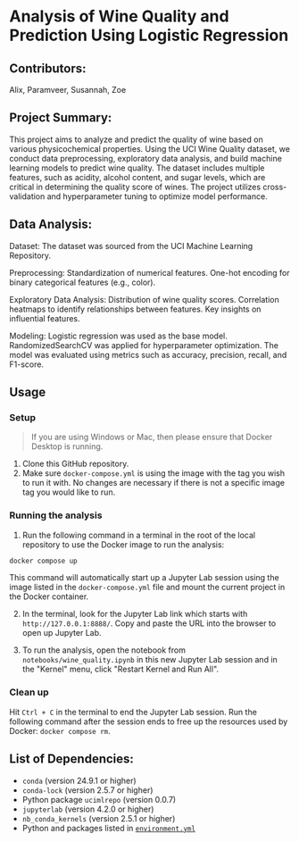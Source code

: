 # Analysis of Wine Quality and Prediction Using Logistic Regression

## Contributors:
Alix, Paramveer, Susannah, Zoe

## Project Summary:
This project aims to analyze and predict the quality of wine based on various physicochemical properties. Using the UCI Wine Quality dataset, we conduct data preprocessing, exploratory data analysis, and build machine learning models to predict wine quality. The dataset includes multiple features, such as acidity, alcohol content, and sugar levels, which are critical in determining the quality score of wines. The project utilizes cross-validation and hyperparameter tuning to optimize model performance.

## Data Analysis:
Dataset:
The dataset was sourced from the UCI Machine Learning Repository.

Preprocessing:
Standardization of numerical features.
One-hot encoding for binary categorical features (e.g., color).

Exploratory Data Analysis:
Distribution of wine quality scores.
Correlation heatmaps to identify relationships between features.
Key insights on influential features.

Modeling:
Logistic regression was used as the base model.
RandomizedSearchCV was applied for hyperparameter optimization.
The model was evaluated using metrics such as accuracy, precision, recall, and F1-score.

## Usage

### Setup

> If you are using Windows or Mac, then please ensure that Docker Desktop is running.

1. Clone this GitHub repository.
2. Make sure `docker-compose.yml` is using the image with the tag you wish to run it with. No changes are necessary if there is not a specific image tag you would like to run.

### Running the analysis

1. Run the following command in a terminal in the root of the local repository to use the Docker image to run the analysis:

```bash
docker compose up
```

This command will automatically start up a Jupyter Lab session using the image listed in the `docker-compose.yml` file and mount the current project in the Docker container.

2. In the terminal, look for the Jupyter Lab link which starts with `http://127.0.0.1:8888/`. Copy and paste the URL into the browser to open up Jupyter Lab.

3. To run the analysis, open the notebook from `notebooks/wine_quality.ipynb` in this new Jupyter Lab session and in the "Kernel" menu, click "Restart Kernel and Run All".

### Clean up

Hit `Ctrl + C` in the terminal to end the Jupyter Lab session. Run the following command after the session ends to free up the resources used by Docker: `docker compose rm`.

## List of Dependencies:
- `conda` (version 24.9.1 or higher)
- `conda-lock` (version 2.5.7 or higher)
- Python package `ucimlrepo` (version 0.0.7)
- `jupyterlab` (version 4.2.0 or higher)
- `nb_conda_kernels` (version 2.5.1 or higher)
- Python and packages listed in [`environment.yml`](https://github.com/UBC-MDS/wine-quality-regressor-group-2/blob/main/environment.yml)